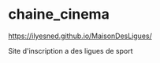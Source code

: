 # chaine_cinema
 
https://ilyesned.github.io/MaisonDesLigues/

Site d'inscription a des ligues de sport
